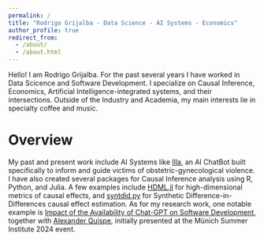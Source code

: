 ```yaml
---
permalink: /
title: "Rodrigo Grijalba - Data Science - AI Systems - Economics"
author_profile: true
redirect_from: 
  - /about/
  - /about.html
---
```


Hello! I am Rodrigo Grijalba. For the past several years I have worked in Data Scicence and Software Development. I specialize on Causal Inference, Economics, Artificial Intelligence-integrated systems, and their intersections. Outside of the Industry and Academia, my main interests lie in specialty coffee and music.

Overview
======
My past and present work include AI Systems like [Illa](https://elcomercio.pe/ecdata/violencia-obstetrica-ginecologica-que-es-victima-atencion-medica-realidad-normalizada-afecta-mujeres-partos-peru-oms-salud-reproductiva-derecho-sexual-chatbot-illa-especdis-noticia/), an AI ChatBot built specifically to inform and guide victims of obstetric-gynecological violence. I have also created several packages for Causal Inference analysis using R, Python, and Julia. A few examples include [HDML.jl](https://github.com/d2cml-ai/HDMjl.jl) for high-dimensional metrics of causal effects, and [syntdid.py](https://github.com/d2cml-ai/synthdid.py) for Synthetic Difference-in-Differences causal effect estimation. As for my research work, one notable example is [Impact of the Availability of Chat-GPT on Software Development](https://github.com/RodrigoGrijalba/RodrigoGrijalba.github.io/blob/master/files/gpt_github_sdid.pdf), together with [Alexander Quispe](https://alexanderquispe.github.io/), initially presented at the Münich Summer Institute 2024 event.
